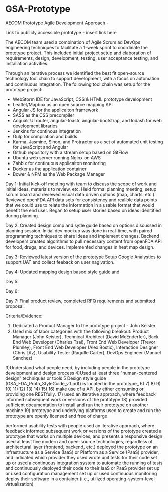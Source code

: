 # GSA-Prototype

AECOM Prototype Agile Development Approach - 

Link to publicly accessible prototype - insert link here

The AECOM team used a combination of Agile Scrum ad DevOps engineering techniques to facilitate a 1-week sprint to coordinate the prototype project. This included initial project setup and elaboration of requirements, design, development, testing, user acceptance testing, and installation activities. 

Through an iterative process we identified the best fit open-source technology tool chain to support development, with a focus on automation and continuous integration. The following tool chain was setup for the prototype project:
- WebStorm IDE for JavaScript, CSS & HTML prototype development
- Leaflet/Mapbox as an open source mapping API
- Angular JS for the applicaiton framework
- SASS as the CSS precompiler
- Angualr UI router, angular-toastr, angular-bootstrap, and lodash for web development libraries
- Jenkins for continous integration 
- Gulp for compilation and builds 
- Karma, Jasmine, Sinon, and Protractor as a set of automated unit testing for JavaScript and Angular
- Github repository with a stream setup based on GitFlow
- Ubuntu web server running Nginx on AWS
- Zabbix for continuous applicaiton monitoring
- Docker as the application container
- Bower & NPM as the Web Package Manager 

Day 1: 
Initial kick-off meeting with team to discuss the scope of work and initial ideas, materials to review, etc. 
Held formal planning meeting, setup scrum board and reviewed visual data driven options (map, charts, etc.). Reviewed openFDA API data sets for consistency and realible data points that we could use to relate the information in a usable format that would benefit the end user. Began to setup user stories based on ideas idenitified during planning.  

Day 2:
Created design comp and sytle guide based on options discussed in planning session. Initial dev mockup was done in real-time, with paired programming techniques to share ideas and implement changes. Backend developers created algorithms to pull necessary content from openFDA API for food, drugs, and devices. Implemented changes in heat map design. 

Day 3:
Reviewed latest version of the prototype 
Setup Google Analystics to support UAT and collect feeback on user nagivation. 

Day 4: 
Updated mapping design based style guide and 

Day 5: 

Day 6: 

Day 7: Final product review, completed RFQ requirements and submitted proposal. 


Criteria/Evidence: 
1) Dedicated a Product Manager to the prototype project - John Keister 
2) Used mix of labor categories with the following breakout: 
Product Manager (John Keister),
Technical Architect (David McEnderfer),
Back End Web Developer (Charles Tsai), 
Front End Web Developer (Trevor Plumley), 
Front End Web Developer (Alex Bostic),
Interaction Designer (Chris Litz),
Usability Tester (Raqulle Carter),
DevOps Engineer (Manuel Sanchez)

3)Understand what people need, by including people in the prototype development and design process
4)Used at least three "human-centered design" techniques or tools
5 Design style guide (GSA_FDA_Proto_StyleGuide_v.1.pdf) is located in the prototype_
6)
7)
8)
9) 
10)
11)
12)
13)
14)
15)
16) make use of a API, by either consuming or providing one RESTfully.
17) used an iterative approach, where feedback informed subsequent work or versions of the prototype
18) provided sufficient documentation to install and run their prototype on another machine
19) prototype and underlying platforms used to create and run the prototype are openly licensed and free of charge





performed usability tests with people
used an iterative approach, where feedback informed subsequent work or versions of the prototype
created a prototype that works on multiple devices, and presents a responsive design
used at least five modern and open-source technologies, regardless of architectural layer (frontend, backend, etc.)
deployed the prototype on an Infrastructure as a Service (IaaS) or Platform as a Service (PaaS) provider, and indicated which provider they used
wrote unit tests for their code
set up or used a continuous integration system to automate the running of tests and continuously deployed their code to their IaaS or PaaS provider
set up or used configuration management
set up or used continuous monitoring
deploy their software in a container (i.e., utilized operating-system-level virtualization)





